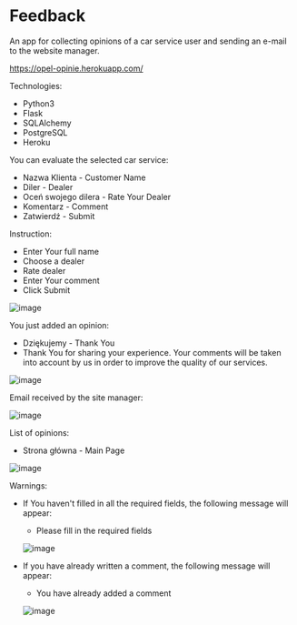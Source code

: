# Feedback

An app for collecting opinions of a car service user and sending an e-mail to the website manager.

https://opel-opinie.herokuapp.com/

Technologies:
- Python3
- Flask
- SQLAlchemy
- PostgreSQL
- Heroku

You can evaluate the selected car service:
- Nazwa Klienta       - Customer Name
- Diler               - Dealer
- Oceń swojego dilera - Rate Your Dealer
- Komentarz           - Comment
- Zatwierdź           - Submit

Instruction:
- Enter Your full name
- Choose a dealer
- Rate dealer
- Enter Your comment
- Click Submit

![image](https://user-images.githubusercontent.com/61910621/158784812-6fbc252a-14f1-4679-ad5a-871e541c415f.png)

You just added an opinion:
 - Dziękujemy - Thank You
 - Thank You for sharing your experience. Your comments will be taken into account by us in order to improve the quality of our services.

 ![image](https://user-images.githubusercontent.com/61910621/158790929-5f09b69e-04ed-4602-b5bf-9d5242e38269.png)
 
Email received by the site manager:

 ![image](https://user-images.githubusercontent.com/61910621/158792205-d2695640-822b-43e5-a3ee-1087a3852797.png)


List of opinions:
- Strona główna - Main Page

![image](https://user-images.githubusercontent.com/61910621/158785157-aff8105e-78a8-408b-86da-34d97078ff36.png)


Warnings:
- If You haven't filled in all the required fields, the following message will appear:
  - Please fill in the required fields

  ![image](https://user-images.githubusercontent.com/61910621/158788648-b2041e61-9fac-4fb8-9a53-0507c0b54899.png)

- If you have already written a comment, the following message will appear:
  - You have already added a comment

  ![image](https://user-images.githubusercontent.com/61910621/158789242-510b10c7-1fcf-4b73-8e2d-c1bfad187b78.png)

